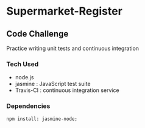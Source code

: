 # Supermarket-Register

## Code Challenge
Practice writing unit tests and continuous integration

### Tech Used
- node.js
- jasmine : JavaScript test suite
- Travis-CI : continuous integration service

### Dependencies
```
npm install: jasmine-node;
```

